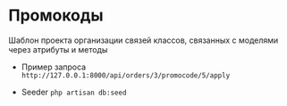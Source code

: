# Промокоды

Шаблон проекта организации связей классов, связанных с моделями через атрибуты и  методы

- Пример запроса
``http://127.0.0.1:8000/api/orders/3/promocode/5/apply``

- Seeder
``php artisan db:seed``
